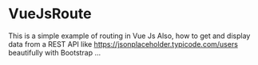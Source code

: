 # VueJsRoute
This is a simple example of routing in Vue Js  Also, how to get and display data from a REST API like https://jsonplaceholder.typicode.com/users beautifully with Bootstrap ...
